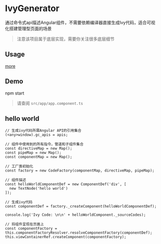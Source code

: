 # IvyGenerator

通过命令式api描述Angular组件，不需要依赖编译器直接生成Ivy代码，适合可视化搭建管理型页面的场景
> 注意该项目属于底层实现，需要你关注很多底层细节

## Usage
[more](./projects/ivy-generator/ivy.md)

## Demo

npm start
> 请查阅 `src/app/app.component.ts`

## hello world
```
// 生成ivy代码所需Angular API的引用集合
(<any>window).gc_apis = apis;

// 组件中使用到的所有指令，管道和子组件集合
const directiveMap = new Map();
const pipeMap = new Map();
const componentMap = new Map();

// 工厂类初始化
const factory = new CodeFactory(componentMap, directiveMap, pipeMap);

// 组件描述
const helloWorldComponentDef = new ComponentDef('div', [
  new TextNode('hello world')
]);

// 生成ivy代码
const componentDef = factory._createComponent(helloWorldComponentDef);

console.log('Ivy Code: \n\n' + helloWorldComponent._sourceCodes);

// 将组件呈现在页面上
const componentFactory = this.componentFactoryResolver.resolveComponentFactory(componentDef);
this.viewContainerRef.createComponent(componentFactory);
```

